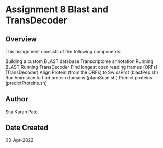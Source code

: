 # Assignment 8  Blast and TransDecoder 

## Overview

This assignment consists of the following components:

Building a custom BLAST database
Transcriptome annotation
Running BLAST
Running TransDecoder
Find longest open reading frames (ORFs) (TransDecoder)
Align Protein (from the ORFs) to SwissProt (blastPep.sh)
Run hmmscan to find protein domains (pfamScan.sh)
Predict proteins (predictProteins.sh)

## Author

Sita Karan Patel

## Date Created

03–Apr-2022


